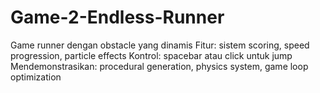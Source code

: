 # Game-2-Endless-Runner
Game runner dengan obstacle yang dinamis Fitur: sistem scoring, speed progression, particle effects Kontrol: spacebar atau click untuk jump Mendemonstrasikan: procedural generation, physics system, game loop optimization

